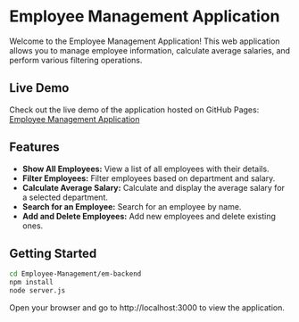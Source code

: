 # Employee Management Application

Welcome to the Employee Management Application! This web application allows you to manage employee information, calculate average salaries, and perform various filtering operations.

## Live Demo

Check out the live demo of the application hosted on GitHub Pages: [Employee Management Application](https://benston-daniel.github.io/Employee-Management/)

## Features

- **Show All Employees:** View a list of all employees with their details.
- **Filter Employees:** Filter employees based on department and salary.
- **Calculate Average Salary:** Calculate and display the average salary for a selected department.
- **Search for an Employee:** Search for an employee by name.
- **Add and Delete Employees:** Add new employees and delete existing ones.

## Getting Started

   ```bash
   cd Employee-Management/em-backend
   npm install
   node server.js
```
Open your browser and go to http://localhost:3000 to view the application.

